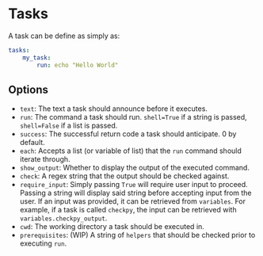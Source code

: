 # Tasks
A task can be define as simply as:
```YAML
tasks:
    my_task:
        run: echo "Hello World"
```

## Options
- `text`: The text a task should announce before it executes.
- `run`: The command a task should run. `shell=True` if a string is passed, `shell=False` if a list is passed.
- `success`: The successful return code a task should anticipate. 0 by default.
- `each`: Accepts a list (or variable of list) that the `run` command should iterate through.
- `show_output`: Whether to display the output of the executed command.
- `check`: A regex string that the output should be checked against.
- `require_input`: Simply passing `True` will require user input to proceed. Passing a string will display said string before accepting input from the user.
    If an input was provided, it can be retrieved from `variables`. For example, if a task is called `checkpy`, the input can be retrieved with `variables.checkpy_output`.
- `cwd`: The working directory a task should be executed in.
- `prerequisites`: (WIP) A string of `helpers` that should be checked prior to executing `run`.